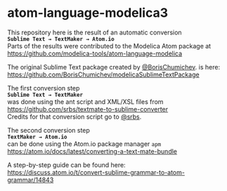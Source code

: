 # atom-language-modelica3

This repository here is the result of an automatic conversion  
**`Sublime Text → TextMaker → Atom.io`**  
Parts of the results were contributed to the Modelica Atom package at  
https://github.com/modelica-tools/atom-language-modelica

The original Sublime Text package created by [@BorisChumichev](https://github.com/BorisChumichev). is here:  
https://github.com/BorisChumichev/modelicaSublimeTextPackage  

The first conversion step  
**`Sublime Text → TextMaker`**  
was done using the ant script and XML/XSL files from  
https://github.com/srbs/textmate-to-sublime-converter  
Credits for that conversion script go to [@srbs](https://github.com/srbs).

The second conversion step  
**`TextMaker → Atom.io`**  
can be done using the Atom.io package manager `apm`  
https://atom.io/docs/latest/converting-a-text-mate-bundle

A step-by-step guide can be found here:  
https://discuss.atom.io/t/convert-sublime-grammar-to-atom-grammar/14843  

